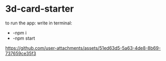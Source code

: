 # 3d-card-starter

to run the app:
write in terminal:

* -npm i
* -npm start

https://github.com/user-attachments/assets/51ed63d5-5a63-4de8-8b69-737659ce35f3



